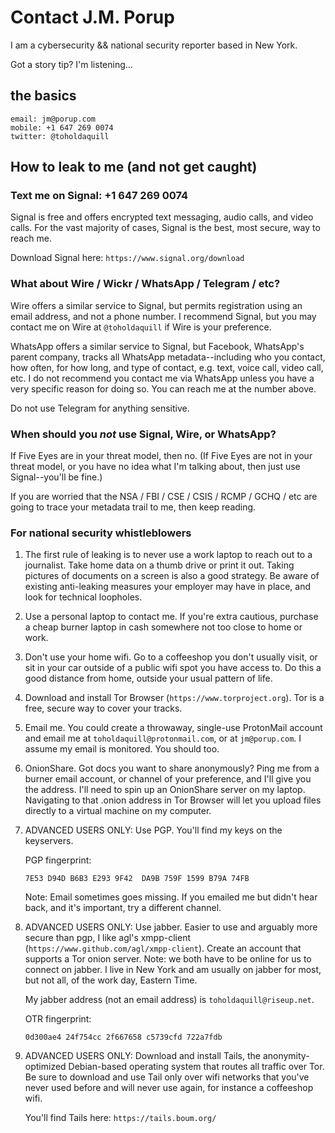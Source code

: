 Contact J.M. Porup
==================

I am a cybersecurity && national security reporter based in New York.

Got a story tip? I'm listening...

the basics
----------

    email: jm@porup.com
    mobile: +1 647 269 0074
    twitter: @toholdaquill

How to leak to me (and not get caught)
--------------------------------------

### Text me on Signal: +1 647 269 0074

Signal is free and offers encrypted text messaging, audio calls, and video calls. For the vast majority of cases, Signal is the best, most secure, way to reach me.

Download Signal here: `https://www.signal.org/download`

### What about Wire / Wickr / WhatsApp / Telegram / etc?

Wire offers a similar service to Signal, but permits registration using an email address, and not a phone number. I recommend Signal, but you may contact me on Wire at `@toholdaquill` if Wire is your preference.

WhatsApp offers a similar service to Signal, but Facebook, WhatsApp's parent company, tracks all WhatsApp metadata--including who you contact, how often, for how long, and type of contact, e.g. text, voice call, video call, etc. I do not recommend you contact me via WhatsApp unless you have a very specific reason for doing so. You can reach me at the number above.

Do not use Telegram for anything sensitive.

### When should you *not* use Signal, Wire, or WhatsApp?

If Five Eyes are in your threat model, then no. (If Five Eyes are not in your threat model, or you have no idea what I'm talking about, then just use Signal--you'll be fine.)

If you are worried that the NSA / FBI / CSE / CSIS / RCMP / GCHQ / etc are going to trace your metadata trail to me, then keep reading.

### For national security whistleblowers

1. The first rule of leaking is to never use a work laptop to reach out to a journalist. Take home data on a thumb drive or print it out. Taking pictures of documents on a screen is also a good strategy. Be aware of existing anti-leaking measures your employer may have in place, and look for technical loopholes.

3. Use a personal laptop to contact me. If you're extra cautious, purchase a cheap burner laptop in cash somewhere not too close to home or work. 

4. Don't use your home wifi. Go to a coffeeshop you don't usually visit, or sit in your car outside of a public wifi spot you have access to. Do this a good distance from home, outside your usual pattern of life.

5. Download and install Tor Browser (`https://www.torproject.org`). Tor is a free, secure way to cover your tracks.

5. Email me. You could create a throwaway, single-use ProtonMail account and email me at `toholdaquill@protonmail.com`, or at `jm@porup.com`. I assume my email is monitored. You should too.

6. OnionShare. Got docs you want to share anonymously? Ping me from a burner email account, or channel of your preference, and I'll give you the address. I'll need to spin up an OnionShare server on my laptop. Navigating to that .onion address in Tor Browser will let you upload files directly to a virtual machine on my computer.

7. ADVANCED USERS ONLY: Use PGP. You'll find my keys on the keyservers.

    PGP fingerprint:

    `7E53 D94D B6B3 E293 9F42  DA9B 759F 1599 B79A 74FB`

    Note: Email sometimes goes missing. If you emailed me but didn't hear back, and it's important, try a different channel.

8. ADVANCED USERS ONLY: Use jabber. Easier to use and arguably more secure than pgp, I like agl's xmpp-client (`https://www.github.com/agl/xmpp-client`). Create an account that supports a Tor onion server. Note: we both have to be online for us to connect on jabber. I live in New York and am usually on jabber for most, but not all, of the work day, Eastern Time.

    My jabber address (not an email address) is `toholdaquill@riseup.net`.

    OTR fingerprint:

    `0d300ae4 24f754cc 2f667658 c5739cfd 722a7fdb`

9. ADVANCED USERS ONLY: Download and install Tails, the anonymity-optimized Debian-based operating system that routes all traffic over Tor. Be sure to download and use Tail only over wifi networks that you've never used before and will never use again, for instance a coffeeshop wifi. 

    You'll find Tails here: `https://tails.boum.org/`
